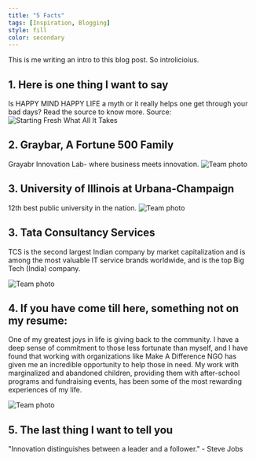 ```yaml
---
title: "5 Facts"
tags: [Inspiration, Blogging]
style: fill
color: secondary
---
```


This is me writing an intro to this blog post. So introlicioius.

## 1. Here is one thing I want to say

Is HAPPY MIND HAPPY LIFE a myth or it really helps one get through your bad days? Read the source to know more.
Source: 
![Starting Fresh What All It Takes](https://sankalpjainblogs.wixsite.com/myblogs/post/starting-fresh-what-all-it-takes/)

## 2. Graybar, A Fortune 500 Family

Grayabr Innovation Lab- where business meets innovation.
![Team photo](https://researchpark.illinois.edu/wp-content/uploads/2020/05/Graybar-Team-Photo-Day-768x526.jpg)

## 3. University of Illinois at Urbana-Champaign

12th best public university in the nation.
![Team photo](https://www.admissions.illinois.edu/Content/images/visit-virtual-visits.jpg)

## 3. Tata Consultancy Services

TCS is the second largest Indian company by market capitalization and is among the most valuable IT service brands worldwide, and is the top Big Tech (India) company.

![Team photo](https://www.tcs.com/content/dam/global-tcs/en/images/home/dark-theme.svg)

## 4. If you have come till here, something not on my resume:

One of my greatest joys in life is giving back to the community. I have a deep sense of commitment to those less fortunate than myself, and I have found that working with organizations like Make A Difference NGO has given me an incredible opportunity to help those in need. My work with marginalized and abandoned children, providing them with after-school programs and fundraising events, has been some of the most rewarding experiences of my life.

![Team photo](https://makeadiff.in/images/mad_logo.png)

## 5. The last thing I want to tell you

"Innovation distinguishes between a leader and a follower." - Steve Jobs



